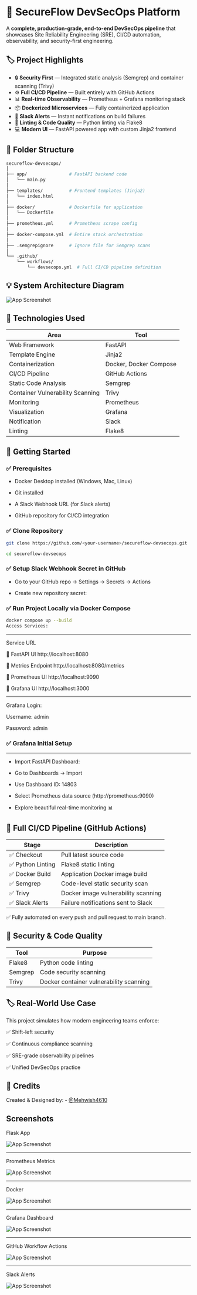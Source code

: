 # 🚀 SecureFlow DevSecOps Platform

A **complete, production-grade, end-to-end DevSecOps pipeline** that showcases Site Reliability Engineering (SRE), CI/CD automation, observability, and security-first engineering.




## 🏷 Project Highlights

- 🔒 **Security First** — Integrated static analysis (Semgrep) and container scanning (Trivy)
- ⚙️ **Full CI/CD Pipeline** — Built entirely with GitHub Actions
- 📊 **Real-time Observability** — Prometheus + Grafana monitoring stack
- 📦 **Dockerized Microservices** — Fully containerized application
- 📣 **Slack Alerts** — Instant notifications on build failures
- 🧪 **Linting & Code Quality** — Python linting via Flake8
- 💻 **Modern UI** — FastAPI powered app with custom Jinja2 frontend

## 📂 Folder Structure

```bash
secureflow-devsecops/
│
├── app/                # FastAPI backend code
│   └── main.py
│
├── templates/          # Frontend templates (Jinja2)
│   └── index.html
│
├── docker/             # Dockerfile for application
│   └── Dockerfile
│
├── prometheus.yml      # Prometheus scrape config
│
├── docker-compose.yml  # Entire stack orchestration
│
├── .semgrepignore      # Ignore file for Semgrep scans
│
└── .github/
    └── workflows/
        └── devsecops.yml  # Full CI/CD pipeline definition

```
## 💡 System Architecture Diagram


![App Screenshot](https://github.com/Mehwish4610/secureflow-devsecops/blob/main/ChatGPT%20Image%20Jun%2011%2C%202025%2C%2009_57_18%20PM.png)

## 🔧 Technologies Used



| Area                             | Tool                   |
| -------------------------------- | ---------------------- |
| Web Framework                    | FastAPI                |
| Template Engine                  | Jinja2                 |
| Containerization                 | Docker, Docker Compose |
| CI/CD Pipeline                   | GitHub Actions         |
| Static Code Analysis             | Semgrep                |
| Container Vulnerability Scanning | Trivy                  |
| Monitoring                       | Prometheus             |
| Visualization                    | Grafana                |
| Notification                     | Slack                  |
| Linting                          | Flake8                 |



## 🚀 Getting Started

### ✅ Prerequisites

- Docker Desktop installed (Windows, Mac, Linux)

- Git installed

- A Slack Webhook URL (for Slack alerts)

- GitHub repository for CI/CD integration

### ✅ Clone Repository

```bash
git clone https://github.com/<your-username>/secureflow-devsecops.git

cd secureflow-devsecops

```

### ✅ Setup Slack Webhook Secret in GitHub

- Go to your GitHub repo → Settings → Secrets → Actions

- Create new repository secret:

### ✅ Run Project Locally via Docker Compose
```bash
docker compose up --build
Access Services:
```
---

Service	URL

🔵 FastAPI UI	http://localhost:8080

🔵 Metrics Endpoint	http://localhost:8080/metrics

🔵 Prometheus UI	http://localhost:9090

🔵 Grafana UI	http://localhost:3000

---
Grafana Login:

Username: admin

Password: admin


### ✅ Grafana Initial Setup
---

- Import FastAPI Dashboard:

- Go to Dashboards → Import

- Use Dashboard ID: 14803

- Select Prometheus data source (http://prometheus:9090)

- Explore beautiful real-time monitoring 📊
## 🧪 Full CI/CD Pipeline (GitHub Actions)

| Stage            | Description                         |
| ---------------- | ----------------------------------- |
| ✅ Checkout       | Pull latest source code             |
| ✅ Python Linting | Flake8 static linting               |
| ✅ Docker Build   | Application Docker image build      |
| ✅ Semgrep        | Code-level static security scan     |
| ✅ Trivy          | Docker image vulnerability scanning |
| ✅ Slack Alerts   | Failure notifications sent to Slack |

✅ Fully automated on every push and pull request to main branch.


## 🔐 Security & Code Quality

| Tool    | Purpose                                 |
| ------- | --------------------------------------- |
| Flake8  | Python code linting                     |
| Semgrep | Code security scanning                  |
| Trivy   | Docker container vulnerability scanning |


## 🏷 Real-World Use Case

This project simulates how modern engineering teams enforce:

✅ Shift-left security

✅ Continuous compliance scanning

✅ SRE-grade observability pipelines

✅ Unified DevSecOps practice
## 🤝 Credits 

Created & Designed by: - [@Mehwish4610](https://github.com/Mehwish4610)

## Screenshots

Flask App

![App Screenshot](https://github.com/Mehwish4610/secureflow-devsecops/blob/main/Screenshot%202025-06-11%20214109.png)

---
Prometheus Metrics

![App Screenshot](https://github.com/Mehwish4610/secureflow-devsecops/blob/main/Screenshot%202025-06-11%20214124.png)

---
Docker

![App Screenshot](https://github.com/Mehwish4610/secureflow-devsecops/blob/main/Screenshot%202025-06-09%20170258.png)

---
Grafana Dashboard

![App Screenshot](https://github.com/Mehwish4610/secureflow-devsecops/blob/main/Screenshot%202025-06-11%20174501.png)

---
GitHub Workflow Actions

![App Screenshot](https://github.com/Mehwish4610/secureflow-devsecops/blob/main/Screenshot%202025-06-09%20164435.png)

---
Slack Alerts

![App Screenshot](https://github.com/Mehwish4610/secureflow-devsecops/blob/main/Screenshot%202025-06-09%20164150.png)

